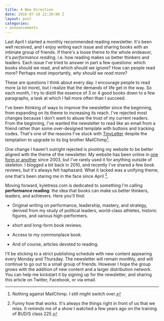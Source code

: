 ```yaml
---
title: A New Direction
date: 2016-07-10 22:29:00 Z
layout: post
categories:
- announcements
---
```


Last April I started a monthly recommended reading newsletter. It's been well received, and I enjoy writing each issue and sharing books with an intimate group of friends. If there's a loose theme to the whole endeavor, it's *performance reading*, i.e. how reading makes us better thinkers and leaders. Each issue I've tried to answer in part a few questions: which books should we read, and which should we ignore? How can people read more? Perhaps most importantly, *why should we read more*?

These are questions I think about every day. I encourage people to read more (a lot more), but I realize that the demands of life get in the way. So each month, I try to distill the essence of 3 or 4 good books down to a few paragraphs, a task at which I fail more often than I succeed.

I've been thinking of ways to improve the newsletter since the beginning, from expanding on its theme to increasing its reach. I've rejected most changes because I don't want to abuse the trust of my current readers. From the beginning, I've wanted the newsletter to read like an email from a friend rather than some over-designed template with buttons and tracking codes. That's one of the reasons I've stuck with [TinyLetter](https://www.tinyletter.com) despite the temptation to upgrade to its big brother MailChimp[^1].

One change I haven't outright rejected is pivoting my website to be better aligned with the theme of the newsletter. My website has been online in [one form or another](https://web.archive.org/web/20040125044132/http://www.skeletonslider.com/) since 2003, but I've rarely used it for anything outside of skeleton. I blogged a bit back in 2010, and recently I've shared a few book reviews, but it's always felt haphazard. What it lacked was a unifying theme, one that's been staring me in the face since April [^2].

Moving forward, kyletress.com is dedicated to something I'm calling **performance reading**: the idea that books can make us better thinkers, leaders, and achievers. Here you'll find:

* Original writing on performance, leadership, mastery, and strategy, derived from my study of political leaders, world-class athletes, historic figures, and various high-performers.

* short and long-form book reviews.

* Access to my commonplace book.

* And of course, articles devoted to reading.

I'll be sticking to a strict publishing schedule with new content appearing every Monday and Thursday. The newsletter will remain monthly, and will continue to go out to a small group of friends. However I hope the group grows with the addition of new content and a larger distribution network. You can help me kickstart it by signing up for the newsletter, and sharing this article on Twitter, Facebook, or via email.

[^1]: Nothing against MailChimp. I still might switch over.
[^2]: Funny how that works. It's always the things right in front of us that we miss. It reminds me of a show I watched a few years ago on the training of BUD/S class 225. 
